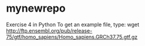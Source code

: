 # mynewrepo
Exercise 4 in Python
To get an example file, type:
wget http://ftp.ensembl.org/pub/release-75/gtf/homo_sapiens/Homo_sapiens.GRCh37.75.gtf.gz
